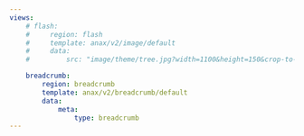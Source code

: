 ```yaml
---
views:
    # flash:
    #     region: flash
    #     template: anax/v2/image/default
    #     data:
    #         src: "image/theme/tree.jpg?width=1100&height=150&crop-to-fit&area=0,0,30,0"

    breadcrumb:
        region: breadcrumb
        template: anax/v2/breadcrumb/default
        data:
            meta: 
                type: breadcrumb
---
```

